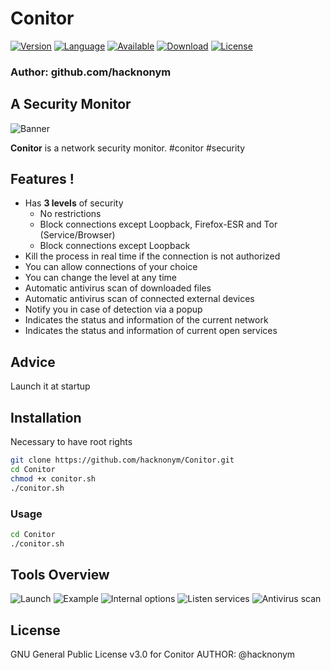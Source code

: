 # Conitor

[![Version](https://img.shields.io/badge/Version-1.0-blue)]()
[![Language](https://img.shields.io/badge/Bash-4.2%2B-brightgreen)]()
[![Available](https://img.shields.io/badge/Available-Linux-red)]()
[![Download](https://img.shields.io/badge/Size-140Ko-brightgreen)]()
[![License](https://img.shields.io/badge/License-GPL%20v3%2B-red)]()

### Author: github.com/hacknonym

##  A Security Monitor

![Banner](https://user-images.githubusercontent.com/55319869/79692588-468ad480-8266-11ea-9a54-7ae68bea19b0.PNG)

**Conitor** is a network security monitor. #conitor #security

## Features !
- Has **3 levels** of security
	* No restrictions
	* Block connections except Loopback, Firefox-ESR and Tor (Service/Browser)
	* Block connections except Loopback
- Kill the process in real time if the connection is not authorized
- You can allow connections of your choice
- You can change the level at any time
- Automatic antivirus scan of downloaded files
- Automatic antivirus scan of connected external devices
- Notify you in case of detection via a popup
- Indicates the status and information of the current network
- Indicates the status and information of current open services

## Advice
Launch it at startup

## Installation
Necessary to have root rights
```bash
git clone https://github.com/hacknonym/Conitor.git
cd Conitor
chmod +x conitor.sh
./conitor.sh
```
### Usage 
```bash
cd Conitor
./conitor.sh
```

## Tools Overview
![Launch](https://user-images.githubusercontent.com/55319869/79692680-cd3fb180-8266-11ea-83a7-bb344adf7299.png)
![Example](https://user-images.githubusercontent.com/55319869/79692696-d9c40a00-8266-11ea-9082-92f4d73e30ee.png)
![Internal options](https://user-images.githubusercontent.com/55319869/79692715-f6604200-8266-11ea-86a6-a1410c13a6f8.png)
![Listen services](https://user-images.githubusercontent.com/55319869/79692727-08da7b80-8267-11ea-929c-b3c7bb83c004.png)
![Antivirus scan](https://user-images.githubusercontent.com/55319869/79692739-17c12e00-8267-11ea-98ab-9e07a608fa2b.png)

## License
GNU General Public License v3.0 for Conitor
AUTHOR: @hacknonym
